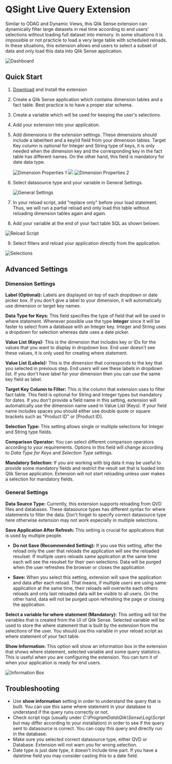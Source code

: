# QSight Live Query Extension

Similar to ODAG and Dynamic Views, this Qlik Sense extension can dynamically filter large datasets in real time according to end users' selections without loading full dataset into memory.
In some situations it is impossible or not practicle to load a very large table with scheduled reloads. 
In these situations, this extension allows end users to select a subset of data and only load this data into Qlik Sense application.

![Dashboard](https://github.com/mydgd/QSight-Live-Query/blob/main/resources/dashboard.png?raw=true)

## Quick Start
1. [Download](https://github.com/mydgd/QSight-Live-Query/raw/main/qsight-live-query.zip) and Install the extension
2. Create a Qlik Sense application which contains dimension tables and a fact table. Best practice is to have a proper star schema.
3. Create a variable which will be used for keeping the user's selections.
4. Add your extension into your application.
5. Add dimensions in the extension settings. These dimensions should include a label/text and a key/id field from your dimension tables.
   Target Key column is optional for Integer and String type of keys, it is only needed when the dimension key and the corresponding key in the fact table has different names.
   On the other hand, this field is mandatory for date data type.   
   
    ![Dimension Properties 1](https://github.com/mydgd/QSight-Live-Query/blob/main/resources/dimension-properties-1.png?raw=true)
    ![](https://github.com/mydgd/QSight-Live-Query/blob/main/resources/white-space.png?raw=true)
    ![Dimension Properties 2](https://github.com/mydgd/QSight-Live-Query/blob/main/resources/dimension-properties-2.png?raw=true)
    
6. Select datasource type and your variable in General Settings. 
  
    ![General Settings](https://github.com/mydgd/QSight-Live-Query/blob/main/resources/general-settings.png?raw=true)
    
7. In your reload script, add "replace only" before your load statement. Thus, we will run a partial reload and only load this table without reloading dimension tables again and again.

8. Add your variable at the end of your fact table SQL as shown belown.

![Reload Script](https://github.com/mydgd/QSight-Live-Query/blob/main/resources/reload-script.png?raw=true)

9. Select filters and reload your application directly from the application.

![Selections](https://github.com/mydgd/QSight-Live-Query/blob/main/resources/selections.png?raw=true)

## Advanced Settings

### Dimension Settings
**Label (Optional):** Labels are displayed on top of each dropdown or date picker box. If you don't give a label to your dimension, it will automatically use dimension or target key names.

**Data Type for Keys:** This field specifies the type of field that will be used in where statement. Whenever possible use the type **Integer** since it will be faster to select from a database with an Integer key. Integer and String uses a dropdown for selection whereas date uses a date picker.

**Value List (Keys):** This is the dimension that includes key or IDs for the values that you want to display in dropdown box. End user doesn't see these values, it is only used for creating where statement.

**Value List (Labels):** This is the dimension that corresponds to the key that you selected in previous step. End users will see these labels in dropdown list. If you don't have label for your dimension then you can use the same key field as label.

**Target Key Column to Filter:** This is the column that extension uses to filter fact table. This field is optional for String and Integer types but mandatory for dates. If you don't provide a field name in this setting, extension will automatically use the dimension name used in Value List (Keys). If your field name includes spaces you should either use double quote or square brackets such as "Product ID" or [Product ID].

**Selection Type:** This setting allows single or multiple selections for Integer and String type fields.

**Comparison Operator:** You can select different comparison operators according to your requirements. Options in this field will change according to _Data Type for Keys_ and _Selection Type_ settings.

**Mandatory Selection:** If you are working with big data it may be useful to provide some mandatory fields and restrict the result set that is loaded into Qlik Sense application. Extension will not start reloading unless user makes a selection for mandatory fields.

### General Settings
**Data Source Type:** Currently, this extension supports reloading from QVD files and databases. These datasource types has different syntax for where statements to filter the data. Don't forget to specify correct datasource type here otherwise extension may not work especially in multiple selections.

**Save Application After Refresh:** This setting is crucial for applications that is used by multiple people. 
* __Do not Save (Recommended Setting):__ If you use this setting, after the reload only the user that reloads the application will see the reloaded resulset. If multiple users reloads same application at the same time each will see the resulset for their own selections. Data will be purged when the user refreshes the browser or closes the application

* __Save:__ When you select this setting, extension will save the application and data after each reload. That means, if multiple users are using same application at the same time, their reloads will overwrite each others reloads and only last reloaded data will be visible to all users. On the other hand, data will not be purged upon refreshing the page or closing the application.

**Select a variable for where statement (Mandatory):** This setting will list the variables that is created from the UI of Qlik Sense. Selected variable will be used to store the where statement that is built by the extension from the selections of the user. You should use this variable in your reload script as where statement of your fact table.

**Show Information:** This option will show an information box in the extension that shows where statement, selected variable and some query statistics. This is useful when you are configuring the extension. You can turn it of when your application is ready for end users.

![Information Box](https://github.com/mydgd/QSight-Live-Query/blob/main/resources/information-box.png?raw=true)

## Troubleshooting

* Use **show information** setting in order to understand the query that is built. You can use this same where statement in your database to understand if the query runs correctly or not.
* Check script logs (usually under _C:\ProgramData\Qlik\Sense\Log\Script_ but may differ according to your installation) in order to see if the query sent to datasource is correct. You can copy this query and directly run in the database.
* Make sure you selected correct datasource type, either QVD or Database. Extension will not warn you for wrong selection.
* Date type is just date type, it doesn't include time part. If you have a datetime field you may consider casting this to a date field.
